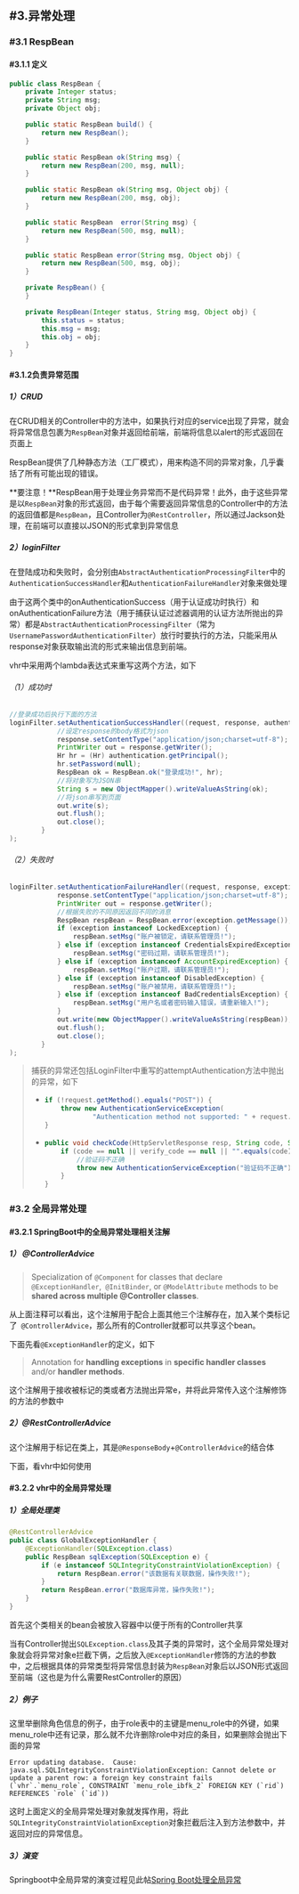 ## #3.异常处理

### #3.1 RespBean

#### #3.1.1 定义

```java
public class RespBean {
    private Integer status;
    private String msg;
    private Object obj;

    public static RespBean build() {
        return new RespBean();
    }

    public static RespBean ok(String msg) {
        return new RespBean(200, msg, null);
    }

    public static RespBean ok(String msg, Object obj) {
        return new RespBean(200, msg, obj);
    }

    public static RespBean  error(String msg) {
        return new RespBean(500, msg, null);
    }

    public static RespBean error(String msg, Object obj) {
        return new RespBean(500, msg, obj);
    }

    private RespBean() {
    }

    private RespBean(Integer status, String msg, Object obj) {
        this.status = status;
        this.msg = msg;
        this.obj = obj;
    }
}
```

####  #3.1.2负责异常范围

##### 1）CRUD

在CRUD相关的Controller中的方法中，如果执行对应的service出现了异常，就会将异常信息包裹为`RespBean`对象并返回给前端，前端将信息以alert的形式返回在页面上

RespBean提供了几种静态方法（工厂模式），用来构造不同的异常对象，几乎囊括了所有可能出现的错误。

**要注意！**RespBean用于处理业务异常而不是代码异常！此外，由于这些异常是以`RespBean`对象的形式返回，由于每个需要返回异常信息的Controller中的方法的返回值都是`RespBean`，且Controller为`@RestController`，所以通过Jackson处理，在前端可以直接以JSON的形式拿到异常信息

##### 2）loginFilter

在登陆成功和失败时，会分别由`AbstractAuthenticationProcessingFilter`中的`AuthenticationSuccessHandler`和`AuthenticationFailureHandler`对象来做处理

由于这两个类中的onAuthenticationSuccess（用于认证成功时执行）和onAuthenticationFailure方法（用于捕获认证过滤器调用的认证方法所抛出的异常）都是`AbstractAuthenticationProcessingFilter`（常为`UsernamePasswordAuthenticationFilter`）放行时要执行的方法，只能采用从response对象获取输出流的形式来输出信息到前端。

vhr中采用两个lambda表达式来重写这两个方法，如下

###### （1）成功时

```java
//登录成功后执行下面的方法
loginFilter.setAuthenticationSuccessHandler((request, response, authentication) -> {
            //设定response的body格式为json
            response.setContentType("application/json;charset=utf-8");
            PrintWriter out = response.getWriter();
            Hr hr = (Hr) authentication.getPrincipal();
            hr.setPassword(null);
            RespBean ok = RespBean.ok("登录成功!", hr);
            //将对象写为JSON串
            String s = new ObjectMapper().writeValueAsString(ok);
            //将json串写到页面
            out.write(s);
            out.flush();
            out.close();
        }
);
```

###### （2）失败时

```java
loginFilter.setAuthenticationFailureHandler((request, response, exception) -> {
            response.setContentType("application/json;charset=utf-8");
            PrintWriter out = response.getWriter();
            //根据失败的不同原因返回不同的消息
            RespBean respBean = RespBean.error(exception.getMessage());
            if (exception instanceof LockedException) {
                respBean.setMsg("账户被锁定，请联系管理员!");
            } else if (exception instanceof CredentialsExpiredException) {
                respBean.setMsg("密码过期，请联系管理员!");
            } else if (exception instanceof AccountExpiredException) {
                respBean.setMsg("账户过期，请联系管理员!");
            } else if (exception instanceof DisabledException) {
                respBean.setMsg("账户被禁用，请联系管理员!");
            } else if (exception instanceof BadCredentialsException) {
                respBean.setMsg("用户名或者密码输入错误，请重新输入!");
            }
            out.write(new ObjectMapper().writeValueAsString(respBean));
            out.flush();
            out.close();
        }
);
```

> 捕获的异常还包括LoginFilter中重写的attemptAuthentication方法中抛出的异常，如下
>
> - ```java
>   if (!request.getMethod().equals("POST")) {
>       throw new AuthenticationServiceException(
>               "Authentication method not supported: " + request.getMethod());
>   }
>   ```
>
> - ```java
>   public void checkCode(HttpServletResponse resp, String code, String verify_code) {
>       if (code == null || verify_code == null || "".equals(code) || !verify_code.toLowerCase().equals(code.toLowerCase())) {
>           //验证码不正确
>           throw new AuthenticationServiceException("验证码不正确");
>       }
>   }
>   ```

### #3.2 全局异常处理

#### #3.2.1 SpringBoot中的全局异常处理相关注解

##### 1） @ControllerAdvice

> Specialization of `@Component` for classes that declare `@ExceptionHandler`,` @InitBinder`, or `@ModelAttribute` methods to be **shared across multiple @Controller classes**.

从上面注释可以看出，这个注解用于配合上面其他三个注解存在，加入某个类标记了` @ControllerAdvice`，那么所有的Controller就都可以共享这个bean。

下面先看`@ExceptionHandler`的定义，如下

> Annotation for **handling exceptions** in **specific handler classes** and/or **handler methods**.

这个注解用于接收被标记的类或者方法抛出异常e，并将此异常传入这个注解修饰的方法的参数中

##### 2）@RestControllerAdvice

这个注解用于标记在类上，其是`@ResponseBody`+`@ControllerAdvice`的结合体

下面，看vhr中如何使用

#### #3.2.2 vhr中的全局异常处理

##### 1）全局处理类

```java
@RestControllerAdvice
public class GlobalExceptionHandler {
    @ExceptionHandler(SQLException.class)
    public RespBean sqlException(SQLException e) {
        if (e instanceof SQLIntegrityConstraintViolationException) {
            return RespBean.error("该数据有关联数据，操作失败!");
        }
        return RespBean.error("数据库异常，操作失败!");
    }
}
```

首先这个类相关的bean会被放入容器中以便于所有的Controller共享

当有Controller抛出`SQLException.class`及其子类的异常时，这个全局异常处理对象就会将异常对象e拦截下俩，之后放入`@ExceptionHandler`修饰的方法的参数中，之后根据具体的异常类型将异常信息封装为`RespBean`对象后以JSON形式返回至前端（这也是为什么需要RestController的原因）

##### 2）例子

这里举删除角色信息的例子，由于role表中的主键是menu_role中的外键，如果menu_role中还有记录，那么就不允许删除role中对应的条目，如果删除会抛出下面的异常

```mysql
Error updating database.  Cause: java.sql.SQLIntegrityConstraintViolationException: Cannot delete or update a parent row: a foreign key constraint fails (`vhr`.`menu_role`, CONSTRAINT `menu_role_ibfk_2` FOREIGN KEY (`rid`) REFERENCES `role` (`id`))
```

这时上面定义的全局异常处理对象就发挥作用，将此`SQLIntegrityConstraintViolationException`对象拦截后注入到方法参数中，并返回对应的异常信息。

##### 3）演变

Springboot中全局异常的演变过程见此帖[Spring Boot处理全局异常](https://www.jianshu.com/p/12e1a752974d)
